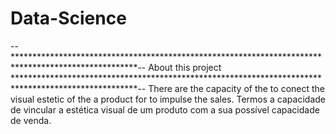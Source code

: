# Data-Science
-- ****************************************************************************************************--
                                         About this project 
****************************************************************************************************--
There are the capacity of the to conect the visual estetic of the a product for to impulse the sales.
Termos a capacidade de vincular a estética visual de um produto com a sua possível capacidade de venda.
